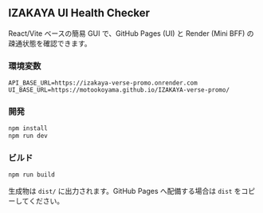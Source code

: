 ## IZAKAYA UI Health Checker

React/Vite ベースの簡易 GUI で、GitHub Pages (UI) と Render (Mini BFF) の疎通状態を確認できます。

### 環境変数
```
API_BASE_URL=https://izakaya-verse-promo.onrender.com
UI_BASE_URL=https://motookoyama.github.io/IZAKAYA-verse-promo/
```

### 開発
```bash
npm install
npm run dev
```

### ビルド
```bash
npm run build
```

生成物は `dist/` に出力されます。GitHub Pages へ配備する場合は `dist` をコピーしてください。
